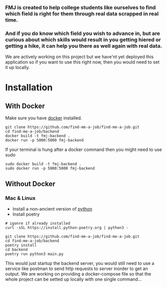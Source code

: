 ### FMJ is created to help college students like ourselves to find which field is right for them through real data scrapped in real time.
### And if you do know which field you wish to advance in, but are curious about which skills would result in you getting hiered or getting a hike, it can help you there as well again with real data.

We are actively working on this project but we have'nt yet deployed this application so if you want to use this right now, then you would need to set it up locally.

# Installation

## With Docker
Make sure you have [docker](https://docs.docker.com/engine/install/) installed.
```
git clone https://github.com/find-me-a-job/find-me-a-job.git
cd find-me-a-job/backend
docker build -t fmj-backend .
docker run -p 5000:5000 fmj-backend
```
If your terminal is hung after a docker command then you might need to use sudo
```
sudo docker build -t fmj-backend .
sudo docker run -p 5000:5000 fmj-backend
```

## Without Docker
### Mac & Linux
- Install a non-ancient version of [python](https://www.python.org/downloads/)
- Install poetry
```
# igonre if already installed
curl -sSL https://install.python-poetry.org | python3 -
```
  
```
git clone https://github.com/find-me-a-job/find-me-a-job.git
cd find-me-a-job/backend
poetry install
cd backend
poetry run python3 main.py
```
This would just startup the backend server, you would still need to use a service like postman to send http requests to server inorder to get an output. We are working on providing a docker-compose file so that the whole project can be setted up locally with one single command...
